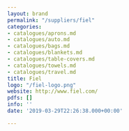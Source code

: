 ```yaml
---
layout: brand
permalink: "/suppliers/fiel"
categories:
- catalogues/aprons.md
- catalogues/auto.md
- catalogues/bags.md
- catalogues/blankets.md
- catalogues/table-covers.md
- catalogues/towels.md
- catalogues/travel.md
title: Fiel
logo: "/fiel-logo.png"
website: http://www.fiel.com/
pdfs: []
info: ''
date: '2019-03-29T22:26:38.000+00:00'

---
```

